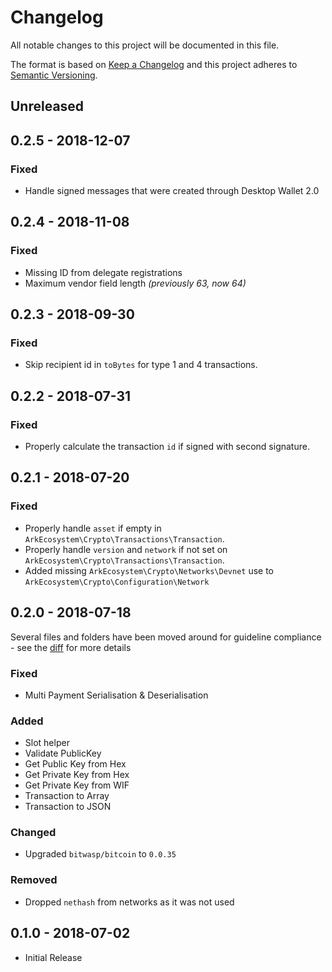 # Changelog

All notable changes to this project will be documented in this file.

The format is based on [Keep a Changelog](http://keepachangelog.com/en/1.0.0/)
and this project adheres to [Semantic Versioning](http://semver.org/spec/v2.0.0.html).

## Unreleased

## 0.2.5 - 2018-12-07

### Fixed
- Handle signed messages that were created through Desktop Wallet 2.0

## 0.2.4 - 2018-11-08

### Fixed
- Missing ID from delegate registrations
- Maximum vendor field length _(previously 63, now 64)_

## 0.2.3 - 2018-09-30

### Fixed
- Skip recipient id in `toBytes` for type 1 and 4 transactions.

## 0.2.2 - 2018-07-31

### Fixed
- Properly calculate the transaction `id` if signed with second signature.

## 0.2.1 - 2018-07-20

### Fixed
- Properly handle `asset` if empty in `ArkEcosystem\Crypto\Transactions\Transaction`.
- Properly handle `version` and `network` if not set on `ArkEcosystem\Crypto\Transactions\Transaction`.
- Added missing `ArkEcosystem\Crypto\Networks\Devnet` use to `ArkEcosystem\Crypto\Configuration\Network`

## 0.2.0 - 2018-07-18

Several files and folders have been moved around for guideline compliance - see the [diff](https://github.com/ArkEcosystem/php-crypto/compare/0.1.0...0.2.0) for more details

### Fixed
- Multi Payment Serialisation & Deserialisation

### Added
- Slot helper
- Validate PublicKey
- Get Public Key from Hex
- Get Private Key from Hex
- Get Private Key from WIF
- Transaction to Array
- Transaction to JSON

### Changed
- Upgraded `bitwasp/bitcoin` to `0.0.35`

### Removed
- Dropped `nethash` from networks as it was not used

## 0.1.0 - 2018-07-02
- Initial Release
